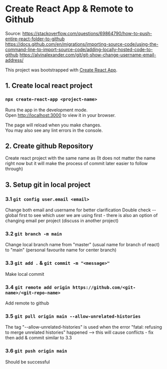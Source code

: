 # Create React App & Remote to Github
Source:
https://stackoverflow.com/questions/69864790/how-to-push-entire-react-folder-to-github
https://docs.github.com/en/migrations/importing-source-code/using-the-command-line-to-import-source-code/adding-locally-hosted-code-to-github
https://alvinalexander.com/git/git-show-change-username-email-address/

This project was bootstrapped with [Create React App](https://github.com/facebook/create-react-app).

## 1. Create local react project


### `npx create-react-app <project-name>`

Runs the app in the development mode.\
Open [http://localhost:3000](http://localhost:3000) to view it in your browser.

The page will reload when you make changes.\
You may also see any lint errors in the console.


## 2. Create github Repository


Create react project with the same name as <project-name>
(It does not matter the name right now but it will make the process of commit later easier to follow through)


## 3. Setup git in local project

### 3.1 `git config user.email <email>`
Change both email and username for better clarification 
Double check --global first to see which user we are using first - there is also an option of changing email per project (discuss in another project)

### 3.2 `git branch -m main`
Change local branch name from "master" (usual name for branch of react) to "main" (personal favourite name for center branch)

### 3.3 `git add .` & `git commit -m "<message>"`
Make local commit

### 3.4 `git remote add origin https://github.com/<git-name>/<git-repo-name>`
Add remote to github

### 3.5 `git pull origin main --allow-unrelated-histories`
The tag "--allow-unrelated-histories" is used when the error "fatal: refusing to merge unrelated histories" happened
--> this will cause conflicts - fix then add & commit similar to 3.3

### 3.6 `git push origin main`
Should be successful